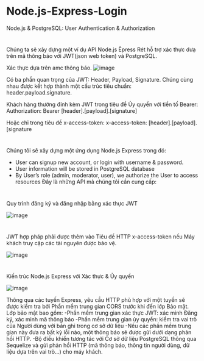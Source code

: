 # Node.js-Express-Login
Node.js & PostgreSQL: User Authentication & Authorization

#
Chúng ta sẽ xây dựng một ví dụ API Node.js Ẽpress Rét hỗ trợ xác thực dưạ trên mã thông báo với JWT(json web token) và PostgreSQL.

Xác thực dựa trên amc thông báo.
![image](https://user-images.githubusercontent.com/104268054/227715525-a2fe92a9-d154-4b5f-aafd-752ea544d54b.png)

Có ba phần quan trọng của JWT: Header, Payload, Signature. Chúng cùng nhau được kết hợp thành một cấu trúc tiêu chuẩn: header.payload.signature.

Khách hàng thường đính kèm JWT trong tiêu đề Ủy quyền với tiền tố Bearer:
Authorization: Bearer [header].[payload].[signature]

Hoặc chỉ trong tiêu đề x-access-token:
x-access-token: [header].[payload].[signature


#
Chúng tôi sẽ xây dựng một ứng dụng Node.js Express trong đó:

- User can signup new account, or login with username & password.
- User information will be stored in PostgreSQL database
- By User’s role (admin, moderator, user), we authorize the User to access resources
Đây là những API mà chúng tôi cần cung cấp:



#
Quy trình đăng ký và đăng nhập bằng xác thực JWT

![image](https://user-images.githubusercontent.com/104268054/227715781-60cb40eb-b5c3-4680-bf8c-38d86afe077c.png)

#
JWT hợp pháp phải được thêm vào Tiêu đề HTTP x-access-token nếu Máy khách truy cập các tài nguyên được bảo vệ.

![image](https://user-images.githubusercontent.com/104268054/227715785-cdc93138-45f5-46c7-b20e-4e7f7ccdffb8.png)

#
Kiến trúc Node.js Express với Xác thực & Ủy quyền

![image](https://user-images.githubusercontent.com/104268054/227715837-fe31e131-8e06-4be6-8bcd-ffaec7b1ee2e.png)

Thông qua các tuyến Express, yêu cầu HTTP phù hợp với một tuyến sẽ được kiểm tra bởi Phần mềm trung gian CORS trước khi đến lớp Bảo mật.
Lớp bảo mật bao gồm:
-Phần mềm trung gian xác thực JWT: xác minh Đăng ký, xác minh mã thông báo
-Phần mềm trung gian ủy quyền: kiểm tra vai trò của Người dùng với bản ghi trong cơ sở dữ liệu
-Nếu các phần mềm trung gian này đưa ra bất kỳ lỗi nào, một thông báo sẽ được gửi dưới dạng phản hồi HTTP.
-Bộ điều khiển tương tác với Cơ sở dữ liệu PostgreSQL thông qua Sequelize và gửi phản hồi HTTP (mã thông báo, thông tin người dùng, dữ liệu dựa trên vai trò…) cho máy khách.
